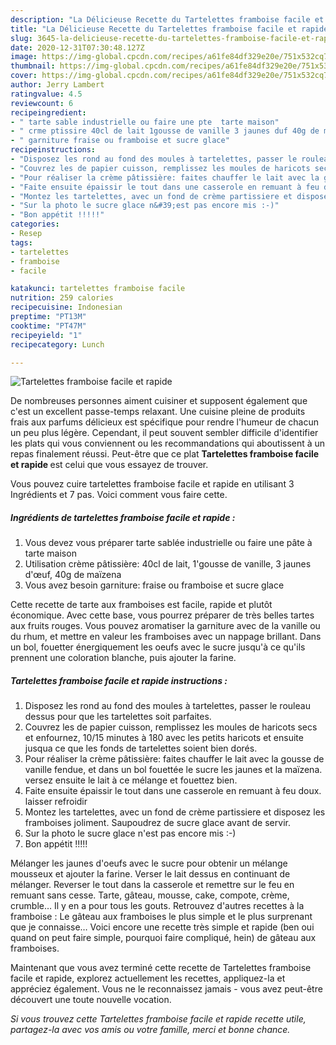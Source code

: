 ```yaml
---
description: "La Délicieuse Recette du Tartelettes framboise facile et rapide"
title: "La Délicieuse Recette du Tartelettes framboise facile et rapide"
slug: 3645-la-delicieuse-recette-du-tartelettes-framboise-facile-et-rapide
date: 2020-12-31T07:30:48.127Z
image: https://img-global.cpcdn.com/recipes/a61fe84df329e20e/751x532cq70/tartelettes-framboise-facile-et-rapide-photo-principale-de-la-recette.jpg
thumbnail: https://img-global.cpcdn.com/recipes/a61fe84df329e20e/751x532cq70/tartelettes-framboise-facile-et-rapide-photo-principale-de-la-recette.jpg
cover: https://img-global.cpcdn.com/recipes/a61fe84df329e20e/751x532cq70/tartelettes-framboise-facile-et-rapide-photo-principale-de-la-recette.jpg
author: Jerry Lambert
ratingvalue: 4.5
reviewcount: 6
recipeingredient:
- " tarte sable industrielle ou faire une pte  tarte maison"
- " crme ptissire 40cl de lait 1gousse de vanille 3 jaunes duf 40g de mazena"
- " garniture fraise ou framboise et sucre glace"
recipeinstructions:
- "Disposez les rond au fond des moules à tartelettes, passer le rouleau dessus pour que les tartelettes soit parfaites."
- "Couvrez les de papier cuisson, remplissez les moules de haricots secs et enfournez, 10/15 minutes à 180 avec les petits haricots et ensuite jusqua ce que les fonds de tartelettes soient bien dorés."
- "Pour réaliser la crème pâtissière: faites chauffer le lait avec la gousse de vanille fendue, et dans un bol fouettée le sucre les jaunes et la maïzena. versez ensuite le lait à ce mélange et fouettez bien."
- "Faite ensuite épaissir le tout dans une casserole en remuant à feu doux. laisser refroidir"
- "Montez les tartelettes, avec un fond de crème partissiere et disposez les framboises joliment. Saupoudrez de sucre glace avant de servir."
- "Sur la photo le sucre glace n&#39;est pas encore mis :-)"
- "Bon appétit !!!!!"
categories:
- Resep
tags:
- tartelettes
- framboise
- facile

katakunci: tartelettes framboise facile 
nutrition: 259 calories
recipecuisine: Indonesian
preptime: "PT13M"
cooktime: "PT47M"
recipeyield: "1"
recipecategory: Lunch

---
```



![Tartelettes framboise facile et rapide](https://img-global.cpcdn.com/recipes/a61fe84df329e20e/751x532cq70/tartelettes-framboise-facile-et-rapide-photo-principale-de-la-recette.jpg)

De nombreuses personnes aiment cuisiner et supposent également que c'est un excellent passe-temps relaxant. Une cuisine pleine de produits frais aux parfums délicieux est spécifique pour rendre l'humeur de chacun un peu plus légère. Cependant, il peut souvent sembler difficile d'identifier les plats qui vous conviennent ou les recommandations qui aboutissent à un repas finalement réussi. Peut-être que ce plat <strong> Tartelettes framboise facile et rapide </strong> est celui que vous essayez de trouver.

<!--inarticleads1-->

Vous pouvez cuire tartelettes framboise facile et rapide en utilisant 3 Ingrédients et 7 pas. Voici comment vous faire cette.

##### Ingrédients de tartelettes framboise facile et rapide :

1. Vous devez vous préparer  tarte sablée industrielle ou faire une pâte à tarte maison
1. Utilisation  crème pâtissière: 40cl de lait, 1&#39;gousse de vanille, 3 jaunes d&#39;œuf, 40g de maïzena
1. Vous avez besoin  garniture: fraise ou framboise et sucre glace


Cette recette de tarte aux framboises est facile, rapide et plutôt économique. Avec cette base, vous pourrez préparer de très belles tartes aux fruits rouges. Vous pouvez aromatiser la garniture avec de la vanille ou du rhum, et mettre en valeur les framboises avec un nappage brillant. Dans un bol, fouetter énergiquement les oeufs avec le sucre jusqu&#39;à ce qu&#39;ils prennent une coloration blanche, puis ajouter la farine. 

<!--inarticleads2-->

##### Tartelettes framboise facile et rapide instructions :

1. Disposez les rond au fond des moules à tartelettes, passer le rouleau dessus pour que les tartelettes soit parfaites.
1. Couvrez les de papier cuisson, remplissez les moules de haricots secs et enfournez, 10/15 minutes à 180 avec les petits haricots et ensuite jusqua ce que les fonds de tartelettes soient bien dorés.
1. Pour réaliser la crème pâtissière: faites chauffer le lait avec la gousse de vanille fendue, et dans un bol fouettée le sucre les jaunes et la maïzena. versez ensuite le lait à ce mélange et fouettez bien.
1. Faite ensuite épaissir le tout dans une casserole en remuant à feu doux. laisser refroidir
1. Montez les tartelettes, avec un fond de crème partissiere et disposez les framboises joliment. Saupoudrez de sucre glace avant de servir.
1. Sur la photo le sucre glace n&#39;est pas encore mis :-)
1. Bon appétit !!!!!


Mélanger les jaunes d&#39;oeufs avec le sucre pour obtenir un mélange mousseux et ajouter la farine. Verser le lait dessus en continuant de mélanger. Reverser le tout dans la casserole et remettre sur le feu en remuant sans cesse. Tarte, gâteau, mousse, cake, compote, crème, crumble… Il y en a pour tous les gouts. Retrouvez d&#39;autres recettes à la framboise : Le gâteau aux framboises le plus simple et le plus surprenant que je connaisse… Voici encore une recette très simple et rapide (ben oui quand on peut faire simple, pourquoi faire compliqué, hein) de gâteau aux framboises. 

<!--inarticleads1-->

<p>
Maintenant que vous avez terminé cette recette de Tartelettes framboise facile et rapide, explorez actuellement les recettes, appliquez-la et appréciez également. Vous ne le reconnaissez jamais - vous avez peut-être découvert une toute nouvelle vocation.
</p>

<p>
<i>Si vous trouvez cette Tartelettes framboise facile et rapide recette utile, partagez-la avec vos amis ou votre famille, merci et bonne chance.</i>
</p>
